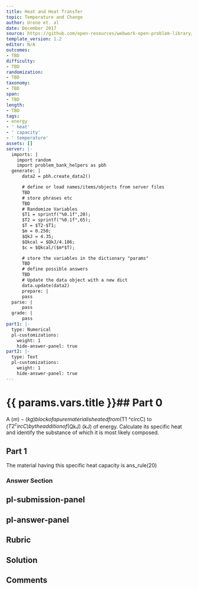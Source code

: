 ```yaml
---
title: Heat and Heat Transfer
topic: Temperature and Change
author: Urone et. al
date: December 2017
source: https://github.com/open-resources/webwork-open-problem-library/tree/master/Contrib/BrockPhysics/College_Physics_Urone/14.Heat_and_Heat_Transfer/14-02.Temperature_and_Change/NU_U17_14_02_006.pg
template_version: 1.2
editor: N/A
outcomes:
- TBD
difficulty:
- TBD
randomization:
- TBD
taxonomy:
- TBD
span:
- TBD
length:
- TBD
tags:
- energy
- ' heat'
- ' capacity'
- ' temperature'
assets: []
server: |-
  imports: |
    import random
    import problem_bank_helpers as pbh
  generate: |
      data2 = pbh.create_data2()

      # define or load names/items/objects from server files
      TBD
      # store phrases etc
      TBD
      # Randomize Variables
      $T1 = sprintf("%0.1f",20);
      $T2 = sprintf("%0.1f",65);
      $T = $T2-$T1;
      $m = 0.250;
      $QkJ = 4.35;
      $Qkcal = $QkJ/4.186;
      $c = $Qkcal/($m*$T);

      # store the variables in the dictionary "params"
      TBD
      # define possible answers
      TBD
      # Update the data object with a new dict
      data.update(data2)
      prepare: |
      pass
  parse: |
      pass
  grade: |
      pass
part1: |-
  type: Numerical
  pl-customizations:
    weight: 1
    hide-answer-panel: true
part2: |-
  type: Text
  pl-customizations:
    weight: 1
    hide-answer-panel: true
---
```


# {{ params.vars.title }}## Part 0 
A ($m)-(kg) block of a pure material is heated from ($T1 ^circC) to ($T2 ^circC) by the addition of ($QkJ) (kJ) of energy. Calculate its specific heat and identify the substance of which it is most likely composed. 
## Part 1 
The material having this specific heat capacity is ans_rule(20) 


### Answer Section 


## pl-submission-panel 


## pl-answer-panel 


## Rubric 


## Solution 


## Comments 


